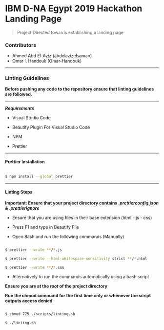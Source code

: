 # IBM D-NA Egypt 2019 Hackathon Landing Page

  
> Project Directed towards establishing a landing page

### Contributors

- Ahmed Abd El-Aziz (abdelazizelsaman)
 - Omar I. Handouk (Omar-Handouk)

___
### Linting Guidelines

**Before pushing any code to the repository ensure that linting guidelines are followed.**

___

***Requirements***

  

- Visual Studio Code

- Beautify Plugin For Visual Studio Code

- NPM

- Prettier

___

#### Prettier Installation

```sh

$ npm install --global prettier

```

___

#### Linting Steps

**Important: Ensure that your project directory contains *.prettierconfig.json & .prettierignore***

  

- Ensure that you are using files in their base extension (html - js - css)

- Press F1 and type in Beautify File

- Open Bash and run the following commands (Manually)

```sh

$ prettier --write **/*.js

$ prettier --write --html-whitespace-sensitivity strict **/*.html

$ prettier --write **/*.css

```

- Alternatively to run the commands automatically using a bash script

**Ensure you are at the *root* of the project directory**

**Run the chmod command for the first time only or whenever the script outputs access denied**

```sh

$ chmod 775 ./scripts/linting.sh

$ ./linting.sh

```
